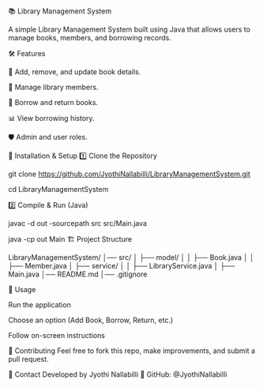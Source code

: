 📚 Library Management System

A simple Library Management System built using Java that allows users to manage books, members, and borrowing records.

🛠 Features

📖 Add, remove, and update book details.

👤 Manage library members.

📅 Borrow and return books.

📊 View borrowing history.

🛡️ Admin and user roles.

🚀 Installation & Setup
1️⃣ Clone the Repository

git clone https://github.com/JyothiNallabilli/LibraryManagementSystem.git

cd LibraryManagementSystem

2️⃣ Compile & Run (Java)

javac -d out -sourcepath src src/Main.java

java -cp out Main
🏗 Project Structure

LibraryManagementSystem/
│── src/
│   ├── model/
│   │   ├── Book.java
│   │   ├── Member.java
│   ├── service/
│   │   ├── LibraryService.java
│   ├── Main.java
│── README.md
│── .gitignore

🎯 Usage

Run the application

Choose an option (Add Book, Borrow, Return, etc.)

Follow on-screen instructions

🤝 Contributing
Feel free to fork this repo, make improvements, and submit a pull request.

📩 Contact
Developed by Jyothi Nallabilli
🔗 GitHub: @JyothiNallabilli
